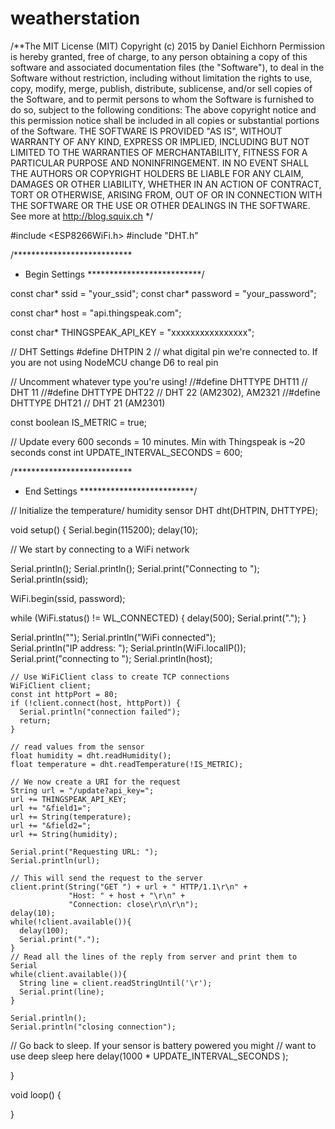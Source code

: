 # weatherstation
/**The MIT License (MIT)
Copyright (c) 2015 by Daniel Eichhorn
Permission is hereby granted, free of charge, to any person obtaining a copy
of this software and associated documentation files (the "Software"), to deal
in the Software without restriction, including without limitation the rights
to use, copy, modify, merge, publish, distribute, sublicense, and/or sell
copies of the Software, and to permit persons to whom the Software is
furnished to do so, subject to the following conditions:
The above copyright notice and this permission notice shall be included in all
copies or substantial portions of the Software.
THE SOFTWARE IS PROVIDED "AS IS", WITHOUT WARRANTY OF ANY KIND, EXPRESS OR
IMPLIED, INCLUDING BUT NOT LIMITED TO THE WARRANTIES OF MERCHANTABILITY,
FITNESS FOR A PARTICULAR PURPOSE AND NONINFRINGEMENT. IN NO EVENT SHALL THE
AUTHORS OR COPYRIGHT HOLDERS BE LIABLE FOR ANY CLAIM, DAMAGES OR OTHER
LIABILITY, WHETHER IN AN ACTION OF CONTRACT, TORT OR OTHERWISE, ARISING FROM,
OUT OF OR IN CONNECTION WITH THE SOFTWARE OR THE USE OR OTHER DEALINGS IN THE
SOFTWARE.
See more at http://blog.squix.ch
*/


#include <ESP8266WiFi.h>
#include "DHT.h"



/***************************
 * Begin Settings
 **************************/


const char* ssid     = "your_ssid";
const char* password = "your_password";

const char* host = "api.thingspeak.com";

const char* THINGSPEAK_API_KEY = "xxxxxxxxxxxxxxxx";

// DHT Settings
#define DHTPIN 2 // what digital pin we're connected to. If you are not using NodeMCU change D6 to real pin


// Uncomment whatever type you're using!
//#define DHTTYPE DHT11   // DHT 11
//#define DHTTYPE DHT22   // DHT 22  (AM2302), AM2321
//#define DHTTYPE DHT21   // DHT 21 (AM2301)

const boolean IS_METRIC = true;

// Update every 600 seconds = 10 minutes. Min with Thingspeak is ~20 seconds
const int UPDATE_INTERVAL_SECONDS = 600;

/***************************
 * End Settings
 **************************/
 
// Initialize the temperature/ humidity sensor
DHT dht(DHTPIN, DHTTYPE);

void setup() {
  Serial.begin(115200);
  delay(10);

  // We start by connecting to a WiFi network

  Serial.println();
  Serial.println();
  Serial.print("Connecting to ");
  Serial.println(ssid);
  
  WiFi.begin(ssid, password);
  
  while (WiFi.status() != WL_CONNECTED) {
    delay(500);
    Serial.print(".");
  }

  Serial.println("");
  Serial.println("WiFi connected");  
  Serial.println("IP address: ");
  Serial.println(WiFi.localIP());
    Serial.print("connecting to ");
    Serial.println(host);
    
    // Use WiFiClient class to create TCP connections
    WiFiClient client;
    const int httpPort = 80;
    if (!client.connect(host, httpPort)) {
      Serial.println("connection failed");
      return;
    }

    // read values from the sensor
    float humidity = dht.readHumidity();
    float temperature = dht.readTemperature(!IS_METRIC);
    
    // We now create a URI for the request
    String url = "/update?api_key=";
    url += THINGSPEAK_API_KEY;
    url += "&field1=";
    url += String(temperature);
    url += "&field2=";
    url += String(humidity);
    
    Serial.print("Requesting URL: ");
    Serial.println(url);
    
    // This will send the request to the server
    client.print(String("GET ") + url + " HTTP/1.1\r\n" +
                 "Host: " + host + "\r\n" + 
                 "Connection: close\r\n\r\n");
    delay(10);
    while(!client.available()){
      delay(100);
      Serial.print(".");
    }
    // Read all the lines of the reply from server and print them to Serial
    while(client.available()){
      String line = client.readStringUntil('\r');
      Serial.print(line);
    }
    
    Serial.println();
    Serial.println("closing connection");


  // Go back to sleep. If your sensor is battery powered you might
  // want to use deep sleep here
  delay(1000 * UPDATE_INTERVAL_SECONDS ); 
 
}

void loop() {      
  
}
